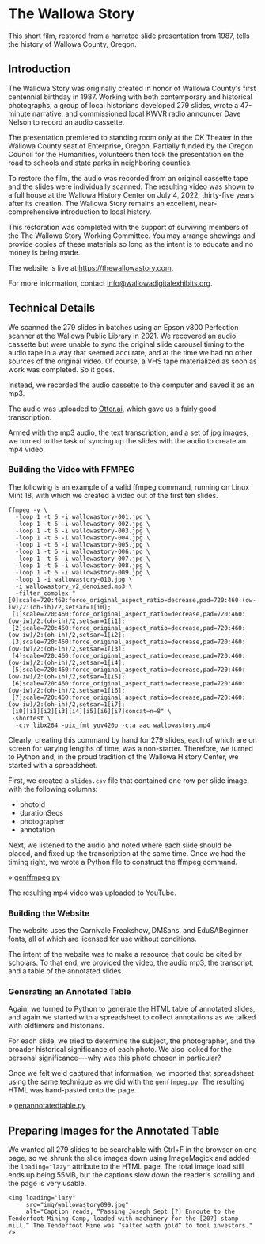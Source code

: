 # The Wallowa Story

This short film, restored from a narrated slide presentation from 1987, tells the history of Wallowa County, Oregon.

## Introduction

The Wallowa Story was originally created in honor of Wallowa County's first centennial birthday in 1987. Working with both contemporary and historical photographs, a group of local historians developed 279 slides, wrote a 47-minute narrative, and commissioned local KWVR radio announcer Dave Nelson to record an audio cassette.

The presentation premiered to standing room only at the OK Theater in the Wallowa County seat of Enterprise, Oregon. Partially funded by the Oregon Council for the Humanities, volunteers then took the presentation on the road to schools and state parks in neighboring counties.

To restore the film, the audio was recorded from an original cassette tape and the slides were individually scanned. The resulting video was shown to a full house at the Wallowa History Center on July 4, 2022, thirty-five years after its creation. The Wallowa Story remains an excellent, near-comprehensive introduction to local history.

This restoration was completed with the support of surviving members of the The Wallowa Story Working Committee. You may arrange showings and provide copies of these materials so long as the intent is to educate and no money is being made.

The website is live at <a href="https://thewallowastory.com">https://thewallowastory.com</a>.

For more information, contact <a href="mailto:info@wallowadigitalexhibits.org">info@wallowadigitalexhibits.org</a>.

## Technical Details

We scanned the 279 slides in batches using an Epson v800 Perfection scanner at the Wallowa Public Library in 2021. We recovered an audio cassette but were unable to sync the original slide carousel timing to the audio tape in a way that seemed accurate, and at the time we had no other sources of the original video. Of course, a VHS tape materialized as soon as work was completed. So it goes.

Instead, we recorded the audio cassette to the computer and saved it as an mp3. 

The audio was uploaded to <a href="https://otter.ai">Otter.ai</a>, which gave us a fairly good transcription.

Armed with the mp3 audio, the text transcription, and a set of jpg images, we turned to the task of syncing up the slides with the audio to create an mp4 video.

### Building the Video with FFMPEG

The following is an example of a valid ffmpeg command, running on Linux Mint 18, with which we created a video out of the first ten slides. 

```
ffmpeg -y \
  -loop 1 -t 6 -i wallowastory-001.jpg \
  -loop 1 -t 6 -i wallowastory-002.jpg \
  -loop 1 -t 6 -i wallowastory-003.jpg \
  -loop 1 -t 6 -i wallowastory-004.jpg \
  -loop 1 -t 6 -i wallowastory-005.jpg \
  -loop 1 -t 6 -i wallowastory-006.jpg \
  -loop 1 -t 6 -i wallowastory-007.jpg \
  -loop 1 -t 6 -i wallowastory-008.jpg \
  -loop 1 -t 6 -i wallowastory-009.jpg \
  -loop 1 -i wallowastory-010.jpg \
  -i wallowastory_v2_denoised.mp3 \
  -filter_complex "[0]scale=720:460:force_original_aspect_ratio=decrease,pad=720:460:(ow-iw)/2:(oh-ih)/2,setsar=1[i0];
 [1]scale=720:460:force_original_aspect_ratio=decrease,pad=720:460:(ow-iw)/2:(oh-ih)/2,setsar=1[i1];
 [2]scale=720:460:force_original_aspect_ratio=decrease,pad=720:460:(ow-iw)/2:(oh-ih)/2,setsar=1[i2];
 [3]scale=720:460:force_original_aspect_ratio=decrease,pad=720:460:(ow-iw)/2:(oh-ih)/2,setsar=1[i3];
 [4]scale=720:460:force_original_aspect_ratio=decrease,pad=720:460:(ow-iw)/2:(oh-ih)/2,setsar=1[i4];
 [5]scale=720:460:force_original_aspect_ratio=decrease,pad=720:460:(ow-iw)/2:(oh-ih)/2,setsar=1[i5];
 [6]scale=720:460:force_original_aspect_ratio=decrease,pad=720:460:(ow-iw)/2:(oh-ih)/2,setsar=1[i6];
 [7]scale=720:460:force_original_aspect_ratio=decrease,pad=720:460:(ow-iw)/2:(oh-ih)/2,setsar=1[i7];
 [i0][i1][i2][i3][i4][i5][i6][i7]concat=n=8" \
 -shortest \
  -c:v libx264 -pix_fmt yuv420p -c:a aac wallowastory.mp4
```

Clearly, creating this command by hand for 279 slides, each of which are on screen for varying lengths of time, was a non-starter. Therefore, we turned to Python and, in the proud tradition of the Wallowa History Center, we started with a spreadsheet.

First, we created a `slides.csv` file that contained one row per slide image, with the following columns:

- photoId
- durationSecs
- photographer
- annotation

Next, we listened to the audio and noted where each slide should be placed, and fixed up the transcription at the same time. Once we had the timing right, we wrote a Python file to construct the ffmpeg command.

&raquo; <a href="genffmpeg.py">genffmpeg.py</a>

The resulting mp4 video was uploaded to YouTube.

### Building the Website

The website uses the Carnivale Freakshow, DMSans, and EduSABeginner fonts, all of which are licensed for use without conditions. 

The intent of the website was to make a resource that could be cited by scholars. To that end, we provided the video, the audio mp3, the transcript, and a table of the annotated slides.

### Generating an Annotated Table

Again, we turned to Python to generate the HTML table of annotated slides, and again we started with a spreadsheet to collect annotations as we talked with oldtimers and historians. 

For each slide, we tried to determine the subject, the photographer, and the broader historical significance of each photo. We also looked for the personal significance---why was this photo chosen in particular? 

Once we felt we'd captured that information, we imported that spreadsheet using the same technique as we did with the `genffmpeg.py`. The resulting HTML was hand-pasted onto the page. 

&raquo; <a href="genannotatedtable.py">genannotatedtable.py</a>

## Preparing Images for the Annotated Table

We wanted all 279 slides to be searchable with Ctrl+F in the browser on one page, so we shrunk the slide images down using ImageMagick and added the `loading="lazy"` attribute to the HTML page. The total image load still ends up being 55MB, but the captions slow down the reader's scrolling and the page is very usable. 

```
<img loading="lazy"
     src="img/wallowastory099.jpg"
     alt="Caption reads, “Passing Joseph Sept [?] Enroute to the Tenderfoot Mining Camp, loaded with machinery for the [20?] stamp mill.“ The Tenderfoot Mine was “salted with gold“ to fool investors." />
```
